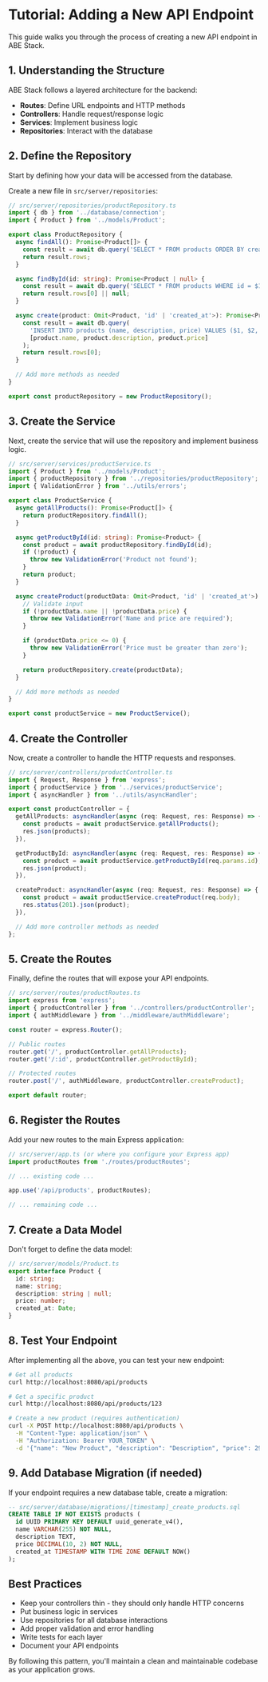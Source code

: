 # Tutorial: Adding a New API Endpoint

This guide walks you through the process of creating a new API endpoint in ABE Stack.

## 1. Understanding the Structure

ABE Stack follows a layered architecture for the backend:

- **Routes**: Define URL endpoints and HTTP methods
- **Controllers**: Handle request/response logic
- **Services**: Implement business logic
- **Repositories**: Interact with the database

## 2. Define the Repository

Start by defining how your data will be accessed from the database.

Create a new file in `src/server/repositories`:

```typescript
// src/server/repositories/productRepository.ts
import { db } from '../database/connection';
import { Product } from '../models/Product';

export class ProductRepository {
  async findAll(): Promise<Product[]> {
    const result = await db.query('SELECT * FROM products ORDER BY created_at DESC');
    return result.rows;
  }

  async findById(id: string): Promise<Product | null> {
    const result = await db.query('SELECT * FROM products WHERE id = $1', [id]);
    return result.rows[0] || null;
  }

  async create(product: Omit<Product, 'id' | 'created_at'>): Promise<Product> {
    const result = await db.query(
      'INSERT INTO products (name, description, price) VALUES ($1, $2, $3) RETURNING *',
      [product.name, product.description, product.price]
    );
    return result.rows[0];
  }

  // Add more methods as needed
}

export const productRepository = new ProductRepository();
```

## 3. Create the Service

Next, create the service that will use the repository and implement business logic.

```typescript
// src/server/services/productService.ts
import { Product } from '../models/Product';
import { productRepository } from '../repositories/productRepository';
import { ValidationError } from '../utils/errors';

export class ProductService {
  async getAllProducts(): Promise<Product[]> {
    return productRepository.findAll();
  }

  async getProductById(id: string): Promise<Product> {
    const product = await productRepository.findById(id);
    if (!product) {
      throw new ValidationError('Product not found');
    }
    return product;
  }

  async createProduct(productData: Omit<Product, 'id' | 'created_at'>): Promise<Product> {
    // Validate input
    if (!productData.name || !productData.price) {
      throw new ValidationError('Name and price are required');
    }

    if (productData.price <= 0) {
      throw new ValidationError('Price must be greater than zero');
    }

    return productRepository.create(productData);
  }

  // Add more methods as needed
}

export const productService = new ProductService();
```

## 4. Create the Controller

Now, create a controller to handle the HTTP requests and responses.

```typescript
// src/server/controllers/productController.ts
import { Request, Response } from 'express';
import { productService } from '../services/productService';
import { asyncHandler } from '../utils/asyncHandler';

export const productController = {
  getAllProducts: asyncHandler(async (req: Request, res: Response) => {
    const products = await productService.getAllProducts();
    res.json(products);
  }),

  getProductById: asyncHandler(async (req: Request, res: Response) => {
    const product = await productService.getProductById(req.params.id);
    res.json(product);
  }),

  createProduct: asyncHandler(async (req: Request, res: Response) => {
    const product = await productService.createProduct(req.body);
    res.status(201).json(product);
  }),

  // Add more controller methods as needed
};
```

## 5. Create the Routes

Finally, define the routes that will expose your API endpoints.

```typescript
// src/server/routes/productRoutes.ts
import express from 'express';
import { productController } from '../controllers/productController';
import { authMiddleware } from '../middleware/authMiddleware';

const router = express.Router();

// Public routes
router.get('/', productController.getAllProducts);
router.get('/:id', productController.getProductById);

// Protected routes
router.post('/', authMiddleware, productController.createProduct);

export default router;
```

## 6. Register the Routes

Add your new routes to the main Express application:

```typescript
// src/server/app.ts (or where you configure your Express app)
import productRoutes from './routes/productRoutes';

// ... existing code ...

app.use('/api/products', productRoutes);

// ... remaining code ...
```

## 7. Create a Data Model

Don't forget to define the data model:

```typescript
// src/server/models/Product.ts
export interface Product {
  id: string;
  name: string;
  description: string | null;
  price: number;
  created_at: Date;
}
```

## 8. Test Your Endpoint

After implementing all the above, you can test your new endpoint:

```bash
# Get all products
curl http://localhost:8080/api/products

# Get a specific product
curl http://localhost:8080/api/products/123

# Create a new product (requires authentication)
curl -X POST http://localhost:8080/api/products \
  -H "Content-Type: application/json" \
  -H "Authorization: Bearer YOUR_TOKEN" \
  -d '{"name": "New Product", "description": "Description", "price": 29.99}'
```

## 9. Add Database Migration (if needed)

If your endpoint requires a new database table, create a migration:

```sql
-- src/server/database/migrations/[timestamp]_create_products.sql
CREATE TABLE IF NOT EXISTS products (
  id UUID PRIMARY KEY DEFAULT uuid_generate_v4(),
  name VARCHAR(255) NOT NULL,
  description TEXT,
  price DECIMAL(10, 2) NOT NULL,
  created_at TIMESTAMP WITH TIME ZONE DEFAULT NOW()
);
```

## Best Practices

- Keep your controllers thin - they should only handle HTTP concerns
- Put business logic in services
- Use repositories for all database interactions
- Add proper validation and error handling
- Write tests for each layer
- Document your API endpoints

By following this pattern, you'll maintain a clean and maintainable codebase as your application grows. 